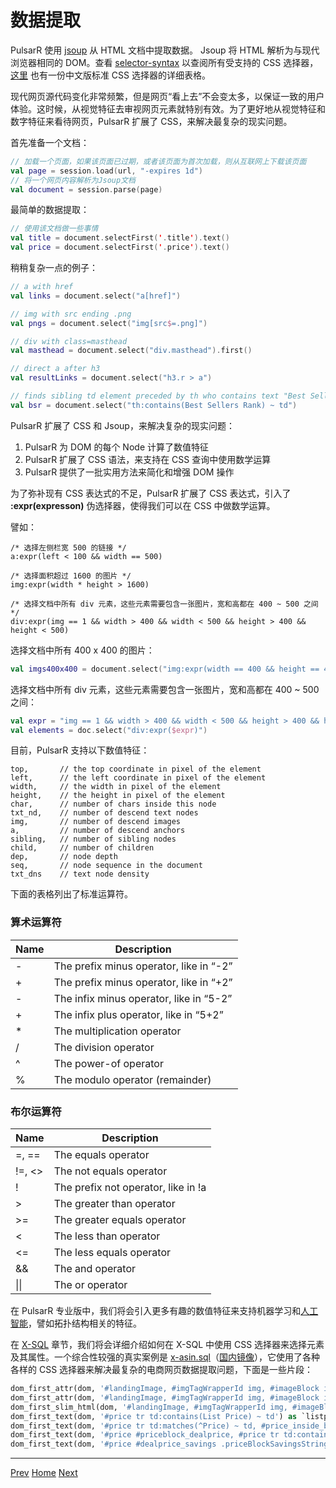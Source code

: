 数据提取
=

PulsarR 使用 [jsoup](https://jsoup.org/) 从 HTML 文档中提取数据。 Jsoup 将 HTML 解析为与现代浏览器相同的 DOM。查看 [selector-syntax](https://jsoup.org/cookbook/extracting-data/selector-syntax) 以查阅所有受支持的 CSS 选择器，[这里](https://www.w3school.com.cn/cssref/css_selectors.asp) 也有一份中文版标准 CSS 选择器的详细表格。

现代网页源代码变化非常频繁，但是网页“看上去”不会变太多，以保证一致的用户体验。这时候，从视觉特征去审视网页元素就特别有效。为了更好地从视觉特征和数字特征来看待网页，PulsarR 扩展了 CSS，来解决最复杂的现实问题。

首先准备一个文档：

```kotlin
// 加载一个页面，如果该页面已过期，或者该页面为首次加载，则从互联网上下载该页面
val page = session.load(url, "-expires 1d")
// 将一个网页内容解析为Jsoup文档
val document = session.parse(page)
```

最简单的数据提取：

```kotlin
// 使用该文档做一些事情
val title = document.selectFirst('.title').text()
val price = document.selectFirst('.price').text()
```

稍稍复杂一点的例子：

```kotlin
// a with href
val links = document.select("a[href]")

// img with src ending .png
val pngs = document.select("img[src$=.png]")

// div with class=masthead
val masthead = document.select("div.masthead").first()

// direct a after h3
val resultLinks = document.select("h3.r > a")

// finds sibling td element preceded by th who contains text "Best Sellers Rank"
val bsr = document.select("th:contains(Best Sellers Rank) ~ td")
```

PulsarR 扩展了 CSS 和 Jsoup，来解决复杂的现实问题：

1. PulsarR 为 DOM 的每个 Node 计算了数值特征
2. PulsarR 扩展了 CSS 语法，来支持在 CSS 查询中使用数学运算
3. PulsarR 提供了一批实用方法来简化和增强 DOM 操作

为了弥补现有 CSS 表达式的不足，PulsarR 扩展了 CSS 表达式，引入了 **:expr(expresson)** 伪选择器，使得我们可以在 CSS 中做数学运算。

譬如：

```
/* 选择左侧栏宽 500 的链接 */
a:expr(left < 100 && width == 500)

/* 选择面积超过 1600 的图片 */
img:expr(width * height > 1600)

/* 选择文档中所有 div 元素，这些元素需要包含一张图片，宽和高都在 400 ~ 500 之间 */
div:expr(img == 1 && width > 400 && width < 500 && height > 400 && height < 500)
```

选择文档中所有 400 x 400 的图片：

```kotlin
val imgs400x400 = document.select("img:expr(width == 400 && height == 400)")
```

选择文档中所有 div 元素，这些元素需要包含一张图片，宽和高都在 400 ~ 500 之间：

```kotlin
val expr = "img == 1 && width > 400 && width < 500 && height > 400 && height < 500"
val elements = doc.select("div:expr($expr)")
```

目前，PulsarR 支持以下数值特征：

```
top,       // the top coordinate in pixel of the element
left,      // the left coordinate in pixel of the element
width,     // the width in pixel of the element
height,    // the height in pixel of the element
char,      // number of chars inside this node
txt_nd,    // number of descend text nodes
img,       // number of descend images
a,         // number of descend anchors
sibling,   // number of sibling nodes
child,     // number of children
dep,       // node depth
seq,       // node sequence in the document
txt_dns    // text node density
```

下面的表格列出了标准运算符。

### 算术运算符

| Name | Description                             |
| ---- | --------------------------------------- |
| -    | The prefix minus operator, like in “-2” |
| +    | The prefix minus operator, like in “+2” |
| -    | The infix minus operator, like in “5-2” |
| +    | The infix plus operator, like in “5+2”  |
| *    | The multiplication operator             |
| /    | The division operator                   |
| ^    | The power-of operator                   |
| %    | The modulo operator (remainder)         |

### 布尔运算符

| Name   | Description                         |
| ------ | ----------------------------------- |
| =, ==  | The equals operator                 |
| !=, <> | The not equals operator             |
| !      | The prefix not operator, like in !a |
| >      | The greater than operator           |
| >=     | The greater equals operator         |
| <      | The less than operator              |
| <=     | The less equals operator            |
| &&     | The and operator                    |
| \|\|   | The or operator                     |

在 PulsarR 专业版中，我们将会引入更多有趣的数值特征来支持机器学习和[人工智能](https://zhuanlan.zhihu.com/p/576098111)，譬如拓扑结构相关的特征。

 在 [X-SQL](13X-SQL.md) 章节，我们将会详细介绍如何在 X-SQL 中使用 CSS 选择器来选择元素及其属性。一个综合性较强的真实案例是 [x-asin.sql](https://github.com/platonai/exotic-amazon/tree/main/src/main/resources/sites/amazon/crawl/parse/sql/crawl/x-asin.sql)（[国内镜像](https://gitee.com/platonai_galaxyeye/exotic-amazon/blob/main/src/main/resources/sites/amazon/crawl/parse/sql/crawl/x-asin.sql)），它使用了各种各样的 CSS 选择器来解决最复杂的电商网页数据提取问题，下面是一些片段：

```sql
dom_first_attr(dom, '#landingImage, #imgTagWrapperId img, #imageBlock img:expr(width>400)', 'data-old-hires') as `imgsrc`,
dom_first_attr(dom, '#landingImage, #imgTagWrapperId img, #imageBlock img:expr(width>400)', 'data-a-dynamic-image') as `dynamicimgsrcs`,
dom_first_slim_html(dom, '#landingImage, #imgTagWrapperId img, #imageBlock img:expr(width>400)') as `img`,
dom_first_text(dom, '#price tr td:contains(List Price) ~ td') as `listprice`,
dom_first_text(dom, '#price tr td:matches(^Price) ~ td, #price_inside_buybox') as `price`,
dom_first_text(dom, '#price #priceblock_dealprice, #price tr td:contains(Deal of the Day) ~ td') as `withdeal`,
dom_first_text(dom, '#price #dealprice_savings .priceBlockSavingsString, #price tr td:contains(You Save) ~ td') as `yousave`,
```
------

[Prev](3load-options.md) [Home](1home.md) [Next](5URL.md)

